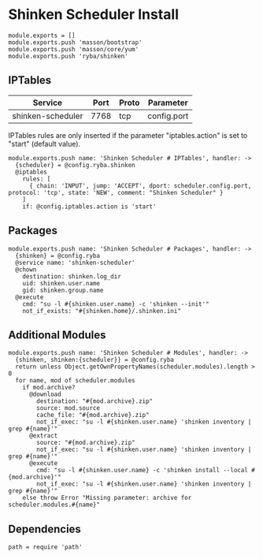 
# Shinken Scheduler Install

    module.exports = []
    module.exports.push 'masson/bootstrap'
    module.exports.push 'masson/core/yum'
    module.exports.push 'ryba/shinken'

## IPTables

| Service           | Port  | Proto | Parameter       |
|-------------------|-------|-------|-----------------|
| shinken-scheduler | 7768  |  tcp  |   config.port   |

IPTables rules are only inserted if the parameter "iptables.action" is set to
"start" (default value).

    module.exports.push name: 'Shinken Scheduler # IPTables', handler: ->
      {scheduler} = @config.ryba.shinken
      @iptables
        rules: [
          { chain: 'INPUT', jump: 'ACCEPT', dport: scheduler.config.port, protocol: 'tcp', state: 'NEW', comment: "Shinken Scheduler" }
        ]
        if: @config.iptables.action is 'start'

## Packages

    module.exports.push name: 'Shinken Scheduler # Packages', handler: ->
      {shinken} = @config.ryba
      @service name: 'shinken-scheduler'
      @chown
        destination: shinken.log_dir
        uid: shinken.user.name
        gid: shinken.group.name
      @execute
        cmd: "su -l #{shinken.user.name} -c 'shinken --init'"
        not_if_exists: "#{shinken.home}/.shinken.ini"

## Additional Modules

    module.exports.push name: 'Shinken Scheduler # Modules', handler: ->
      {shinken, shinken:{scheduler}} = @config.ryba
      return unless Object.getOwnPropertyNames(scheduler.modules).length > 0
      for name, mod of scheduler.modules
        if mod.archive?
          @download
            destination: "#{mod.archive}.zip"
            source: mod.source
            cache_file: "#{mod.archive}.zip"
            not_if_exec: "su -l #{shinken.user.name} 'shinken inventory | grep #{name}'"
          @extract
            source: "#{mod.archive}.zip"
            not_if_exec: "su -l #{shinken.user.name} 'shinken inventory | grep #{name}'"
          @execute
            cmd: "su -l #{shinken.user.name} -c 'shinken install --local #{mod.archive}'"
            not_if_exec: "su -l #{shinken.user.name} 'shinken inventory | grep #{name}'"
        else throw Error "Missing parameter: archive for scheduler.modules.#{name}"

## Dependencies

    path = require 'path'
